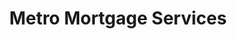 ---
title: "Metro Mortgage Services"
url: /saint-louis-park/metro-mortgage-services/
shop: pawnbroker
---